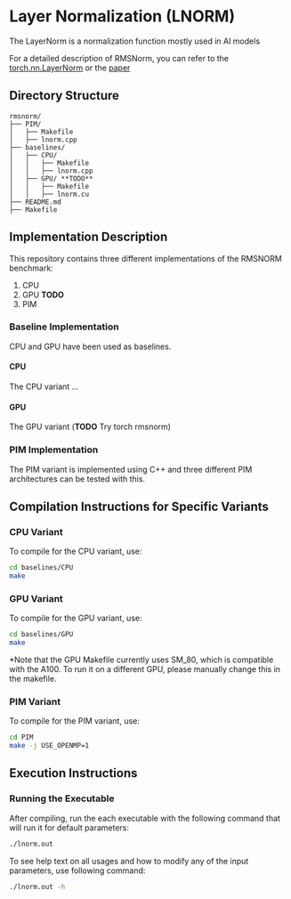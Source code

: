 # Layer Normalization (LNORM)

The LayerNorm is a normalization function mostly used in AI models


For a detailed description of RMSNorm, you can refer to the [torch.nn.LayerNorm](https://pytorch.org/docs/stable/generated/torch.nn.LayerNorm.html) or the [paper](https://arxiv.org/pdf/1607.06450)

## Directory Structure

```
rmsnorm/
├── PIM/
│   ├── Makefile
│   ├── lnorm.cpp
├── baselines/
│   ├── CPU/
│   │   ├── Makefile
│   │   ├── lnorm.cpp
│   ├── GPU/ **TODO**
│   │   ├── Makefile
│   │   ├── lnorm.cu 
├── README.md
├── Makefile
```

## Implementation Description

This repository contains three different implementations of the RMSNORM benchmark:

1. CPU
2. GPU **TODO**
3. PIM

### Baseline Implementation

CPU and GPU have been used as baselines.

#### CPU

The CPU variant ...

#### GPU

The GPU variant (**TODO** Try torch rmsnorm)

### PIM Implementation

The PIM variant is implemented using C++ and three different PIM architectures can be tested with this.

## Compilation Instructions for Specific Variants

### CPU Variant

To compile for the CPU variant, use:

```bash
cd baselines/CPU
make
```

### GPU Variant 

To compile for the GPU variant, use:

```bash
cd baselines/GPU
make
```

*Note that the GPU Makefile currently uses SM_80, which is compatible with the A100. To run it on a different GPU, please manually change this in the makefile.

### PIM Variant

To compile for the PIM variant, use:

```bash
cd PIM
make -j USE_OPENMP=1
```

## Execution Instructions

### Running the Executable

After compiling, run the each executable with the following command that will run it for default parameters:

```bash
./lnorm.out
```

To see help text on all usages and how to modify any of the input parameters, use following command:

```bash
./lnorm.out -h
```
